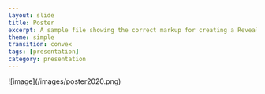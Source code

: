 ```yaml
---
layout: slide
title: Poster
excerpt: A sample file showing the correct markup for creating a Reveal.js slide deck"
theme: simple
transition: convex
tags: [presentation]
category: presentation
---
```

<section data-markdown>
![image](/images/poster2020.png)
</section>
